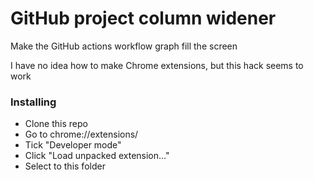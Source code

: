 # GitHub project column widener
Make the GitHub actions workflow graph fill the screen

I have no idea how to make Chrome extensions, but this hack seems to work

### Installing
- Clone this repo
- Go to chrome://extensions/
- Tick "Developer mode"
- Click "Load unpacked extension..."
- Select to this folder
